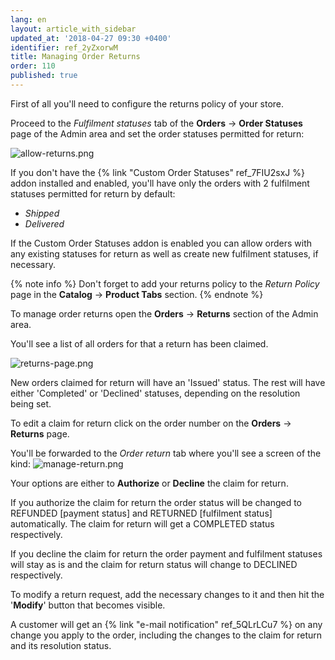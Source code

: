 ```yaml
---
lang: en
layout: article_with_sidebar
updated_at: '2018-04-27 09:30 +0400'
identifier: ref_2yZxorwM
title: Managing Order Returns
order: 110
published: true
---
```

First of all you'll need to configure the returns policy of your store. 

Proceed to the _Fulfilment statuses_ tab of the **Orders** -> **Order Statuses** page of the Admin area and set the order statuses permitted for return:

![allow-returns.png]({{site.baseurl}}/attachments/ref_2yZxorwM/allow-returns.png)

If you don't have the {% link "Custom Order Statuses" ref_7FIU2sxJ %} addon installed and enabled, you'll have only the orders with 2 fulfilment statuses permitted for return by default:
* _Shipped_
* _Delivered_

If the Custom Order Statuses addon is enabled you can allow orders with any existing statuses for return as well as create new fulfilment statuses, if necessary.

{% note info %}
Don't forget to add your returns policy to the _Return Policy_ page in the **Catalog** -> **Product Tabs** section.
{% endnote %}

To manage order returns open the **Orders** -> **Returns** section of the Admin area. 

You'll see a list of all orders for that a return has been claimed.

![returns-page.png]({{site.baseurl}}/attachments/ref_2yZxorwM/returns-page.png)

New orders claimed for return will have an 'Issued' status. The rest will have either 'Completed' or 'Declined' statuses, depending on the resolution being set.

To edit a claim for return click on the order number on the **Orders** -> **Returns** page.

You'll be forwarded to the _Order return_ tab where you'll see a screen of the kind:
![manage-return.png]({{site.baseurl}}/attachments/ref_2yZxorwM/manage-return.png)

Your options are either to **Authorize** or **Decline** the claim for return. 

If you authorize the claim for return the order status will be changed to REFUNDED [payment status] and RETURNED [fulfilment status] automatically. The claim for return will get a COMPLETED status respectively.

If you decline the claim for return the order payment and fulfilment statuses will stay as is and  the claim for return status will change to DECLINED respectively.

To modify a return request, add the necessary changes to it and then hit the '**Modify**' button that becomes visible. 

A customer will get an {% link "e-mail notification" ref_5QLrLCu7 %} on any change you apply to the order, including the changes to the claim for return and its resolution status.
